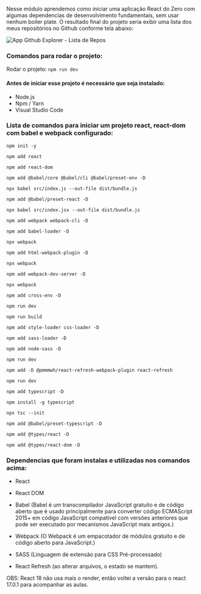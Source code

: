 Nesse módulo aprendemos como iniciar uma aplicação React do Zero com algumas dependencias de desenvolvimento fundamentais, sem usar nenhum boiler plate.
O resultado final do projeto seria exibir uma lista dos meus repositórios no Github conforme tela abaixo:

![App Github Explorer - Lista de Repos](https://i.imgur.com/br2yplt.png)

### Comandos para rodar o projeto:

Rodar o projeto: ```npm run dev```

#### Antes de iniciar esse projeto é necessário que seja instalado:

- Node.js
- Npm / Yarn
- Visual Studio Code

### Lista de comandos para iniciar um projeto react, react-dom com babel e webpack configurado: 

```npm init -y```

```npm add react```

```npm add react-dom```

```npm add @babel/core @babel/cli @babel/preset-env -D```

```npx babel src/index.js --out-file dist/bundle.js```

```npm add @babel/preset-react -D```

```npx babel src/index.jsx --out-file dist/bundle.js```

```npm add webpack webpack-cli -D```

```npm add babel-loader -D```

```npx webpack```

```npm add html-webpack-plugin -D```

```npx webpack```

```npm add webpack-dev-server -D```

```npx webpack```

```npm add cross-env -D```

```npm run dev```

```npm run build```

```npm add style-loader css-loader -D```

```npm add sass-loader -D```

```npm add node-sass -D```

```npm run dev```

```npm add -D @pmmmwh/react-refresh-webpack-plugin react-refresh```

```npm run dev```

```npm add typescript -D```

```npm install -g typescript```

```npx tsc --init```

```npm add @babel/preset-typescript -D```

```npm add @types/react -D```

```npm add @types/react-dom -D```

### Dependencias que foram instalas e utilizadas nos comandos acima:

- React

- React DOM

- Babel (Babel é um transcompilador JavaScript gratuito e de código aberto que é usado principalmente para converter código ECMAScript 2015+ em código JavaScript compatível com versões anteriores que pode ser executado por mecanismos JavaScript mais antigos.)

- Webpack (O Webpack é um empacotador de módulos gratuito e de código aberto para JavaScript.) 

- SASS (Linguagem de extensão para CSS Pré-processado)

- React Refresh (ao alterar arquivos, o estado se mantem).

OBS: React 18 não usa mais o render, então voltei a versão para o react 17.0.1 para acompanhar as aulas.
